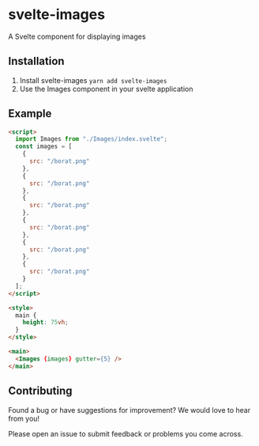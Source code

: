 # svelte-images
A Svelte component for displaying images


## Installation

1. Install svelte-images
   `yarn add svelte-images`
2. Use the Images component in your svelte application

## Example

```html
<script>
  import Images from "./Images/index.svelte";
  const images = [
    {
      src: "/borat.png"
    },
    {
      src: "/borat.png"
    },
    {
      src: "/borat.png"
    },
    {
      src: "/borat.png"
    },
    {
      src: "/borat.png"
    },
    {
      src: "/borat.png"
    }
  ];
</script>

<style>
  main {
    height: 75vh;
  }
</style>

<main>
  <Images {images} gutter={5} />
</main>
```

  
## Contributing

Found a bug or have suggestions for improvement? We would love to hear from you!

Please open an issue to submit feedback or problems you come across.
